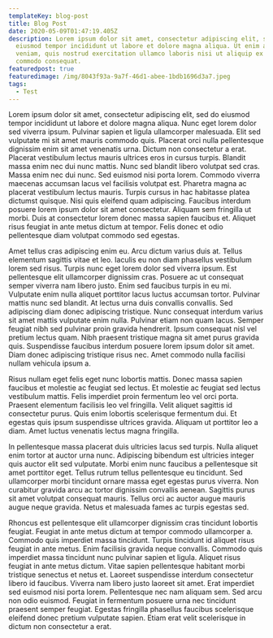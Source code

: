 ```yaml
---
templateKey: blog-post
title: Blog Post
date: 2020-05-09T01:47:19.405Z
description: Lorem ipsum dolor sit amet, consectetur adipiscing elit, sed do
  eiusmod tempor incididunt ut labore et dolore magna aliqua. Ut enim ad minim
  veniam, quis nostrud exercitation ullamco laboris nisi ut aliquip ex ea
  commodo consequat.
featuredpost: true
featuredimage: /img/8043f93a-9a7f-46d1-abee-1bdb1696d3a7.jpeg
tags:
  - Test
---
```

Lorem ipsum dolor sit amet, consectetur adipiscing elit, sed do eiusmod tempor incididunt ut labore et dolore magna aliqua. Nunc eget lorem dolor sed viverra ipsum. Pulvinar sapien et ligula ullamcorper malesuada. Elit sed vulputate mi sit amet mauris commodo quis. Placerat orci nulla pellentesque dignissim enim sit amet venenatis urna. Dictum non consectetur a erat. Placerat vestibulum lectus mauris ultrices eros in cursus turpis. Blandit massa enim nec dui nunc mattis. Nunc sed blandit libero volutpat sed cras. Massa enim nec dui nunc. Sed euismod nisi porta lorem. Commodo viverra maecenas accumsan lacus vel facilisis volutpat est. Pharetra magna ac placerat vestibulum lectus mauris. Turpis cursus in hac habitasse platea dictumst quisque. Nisi quis eleifend quam adipiscing. Faucibus interdum posuere lorem ipsum dolor sit amet consectetur. Aliquam sem fringilla ut morbi. Duis at consectetur lorem donec massa sapien faucibus et. Aliquet risus feugiat in ante metus dictum at tempor. Felis donec et odio pellentesque diam volutpat commodo sed egestas.

Amet tellus cras adipiscing enim eu. Arcu dictum varius duis at. Tellus elementum sagittis vitae et leo. Iaculis eu non diam phasellus vestibulum lorem sed risus. Turpis nunc eget lorem dolor sed viverra ipsum. Est pellentesque elit ullamcorper dignissim cras. Posuere ac ut consequat semper viverra nam libero justo. Enim sed faucibus turpis in eu mi. Vulputate enim nulla aliquet porttitor lacus luctus accumsan tortor. Pulvinar mattis nunc sed blandit. At lectus urna duis convallis convallis. Sed adipiscing diam donec adipiscing tristique. Nunc consequat interdum varius sit amet mattis vulputate enim nulla. Pulvinar etiam non quam lacus. Semper feugiat nibh sed pulvinar proin gravida hendrerit. Ipsum consequat nisl vel pretium lectus quam. Nibh praesent tristique magna sit amet purus gravida quis. Suspendisse faucibus interdum posuere lorem ipsum dolor sit amet. Diam donec adipiscing tristique risus nec. Amet commodo nulla facilisi nullam vehicula ipsum a.

Risus nullam eget felis eget nunc lobortis mattis. Donec massa sapien faucibus et molestie ac feugiat sed lectus. Et molestie ac feugiat sed lectus vestibulum mattis. Felis imperdiet proin fermentum leo vel orci porta. Praesent elementum facilisis leo vel fringilla. Velit aliquet sagittis id consectetur purus. Quis enim lobortis scelerisque fermentum dui. Et egestas quis ipsum suspendisse ultrices gravida. Aliquam ut porttitor leo a diam. Amet luctus venenatis lectus magna fringilla.

In pellentesque massa placerat duis ultricies lacus sed turpis. Nulla aliquet enim tortor at auctor urna nunc. Adipiscing bibendum est ultricies integer quis auctor elit sed vulputate. Morbi enim nunc faucibus a pellentesque sit amet porttitor eget. Tellus rutrum tellus pellentesque eu tincidunt. Sed ullamcorper morbi tincidunt ornare massa eget egestas purus viverra. Non curabitur gravida arcu ac tortor dignissim convallis aenean. Sagittis purus sit amet volutpat consequat mauris. Tellus orci ac auctor augue mauris augue neque gravida. Netus et malesuada fames ac turpis egestas sed.

Rhoncus est pellentesque elit ullamcorper dignissim cras tincidunt lobortis feugiat. Feugiat in ante metus dictum at tempor commodo ullamcorper a. Commodo quis imperdiet massa tincidunt. Turpis tincidunt id aliquet risus feugiat in ante metus. Enim facilisis gravida neque convallis. Commodo quis imperdiet massa tincidunt nunc pulvinar sapien et ligula. Aliquet risus feugiat in ante metus dictum. Vitae sapien pellentesque habitant morbi tristique senectus et netus et. Laoreet suspendisse interdum consectetur libero id faucibus. Viverra nam libero justo laoreet sit amet. Erat imperdiet sed euismod nisi porta lorem. Pellentesque nec nam aliquam sem. Sed arcu non odio euismod. Feugiat in fermentum posuere urna nec tincidunt praesent semper feugiat. Egestas fringilla phasellus faucibus scelerisque eleifend donec pretium vulputate sapien. Etiam erat velit scelerisque in dictum non consectetur a erat.